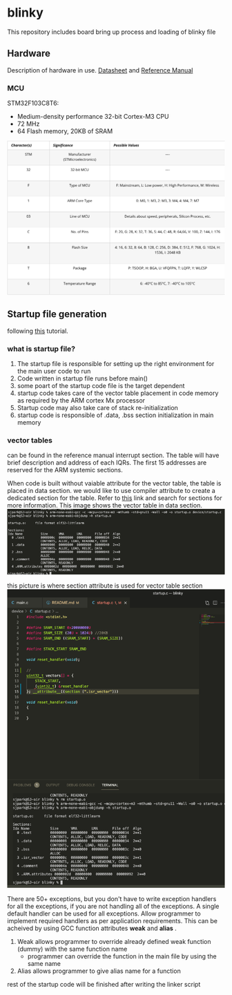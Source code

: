 # blinky

This repository includes board bring up process and loading of blinky file

## Hardware
Description of hardware in use. [Datasheet](Docs/Datasheet.pdf) and [Reference Manual](Doc/Reference-Manual.pdf)
### MCU
STM32F103C8T6: 

- Medium-density performance 32-bit Cortex-M3 CPU
- 72 MHz
- 64 Flash memory, 20KB of SRAM

![MCU-Naming](Docs/MCU-naming-convention.png)

## Startup file generation
following [this](https://www.youtube.com/watch?v=2Hm8eEHsgls&ab_channel=FastbitEmbeddedBrainAcademy) tutorial.

### what is startup file?
1. The startup file is responsible for setting up the right environment for the main user code to run
2. Code written in startup file runs before main()
3. some poart of the startup code file is the target dependent
4. startup code takes care of the vector table placement in code memory as required by the ARM cortex Mx processor
5. Startup code may also take care of stack re-initialization
6. startup code is responsible of .data, .bss section initialization in main memory

### vector tables
can be found in the reference manual interrupt section. The table will have brief description and address of each IQRs. The first 15 addresses are reserved for the ARM systemic sections.

When code is built without vaiable attribute for the vector table, the table is placed in data section. we would like to use compiler attribute to create a dedicated section for the table. Refer to [this](https://gcc.gnu.org/onlinedocs/gcc/Common-Variable-Attributes.html#Common-Variable-Attributes) link and search for sections for more information. This image shows the vector table in data section. ![img](Docs/vector_table_in_data_section.png)

this picture is where section attribute is used for vector table section
![img](Docs/vector_table_section.png)

There are 50+ exceptions, but you don't have to write exception handlers for all the exceptions, if you are not handling all of the exceptions. A single default handler can be used for all exceptions. Allow programmer to implement required handlers as per application requirements. This can be acheived by using GCC function attributes __weak__ and __alias__ .

1. Weak allows programmer to override already defined weak function (dummy) with the same function name
   - programmer can override the function in the main file by using the same name
2. Alias allows programmer to give alias name for a function

rest of the startup code will be finished after writing the linker script
